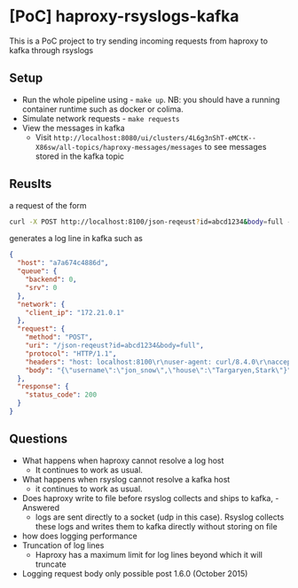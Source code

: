 # [PoC] haproxy-rsyslogs-kafka

This is a PoC project to try sending incoming requests from haproxy to kafka through rsyslogs

## Setup

- Run the whole pipeline using - `make up`. NB: you should have a running container runtime such as docker or colima.
- Simulate network requests - `make requests`
- View the messages in kafka 
  - Visit `http://localhost:8080/ui/clusters/4L6g3nShT-eMCtK--X86sw/all-topics/haproxy-messages/messages` to see messages stored in the kafka topic

## Reuslts 

a request of the form 
```sh
curl -X POST http://localhost:8100/json-reqeust?id=abcd1234&body=full -H "Content-Type: application/json" -d '{"username":"jon_snow","house":"Targaryen,Stark"}'
```
generates a log line in kafka such as 
```json
{
  "host": "a7a674c4886d",
  "queue": {
    "backend": 0,
    "srv": 0
  },
  "network": {
    "client_ip": "172.21.0.1"
  },
  "request": {
    "method": "POST",
    "uri": "/json-reqeust?id=abcd1234&body=full",
    "protocol": "HTTP/1.1",
    "headers": "host: localhost:8100\r\nuser-agent: curl/8.4.0\r\naccept: */*\r\ncontent-type: application/json\r\ncontent-length: 49\r\n\r\n",
    "body": "{\"username\":\"jon_snow\",\"house\":\"Targaryen,Stark\"}"
  },
  "response": {
    "status_code": 200
  }
}
```

## Questions

- What happens when haproxy cannot resolve a log host
  - It continues to work as usual.
- What happens when rsyslog cannot resolve a kafka host
  - it continues to work as usual.
- Does haproxy write to file before rsyslog collects and ships to kafka, - Answered
  - logs are sent directly to a socket (udp in this case). Rsyslog collects these logs and writes them to kafka directly without storing on file
- how does logging performance
- Truncation of log lines
  - Haproxy has a maximum limit for log lines beyond which it will truncate
- Logging request body only possible post 1.6.0 (October 2015)


